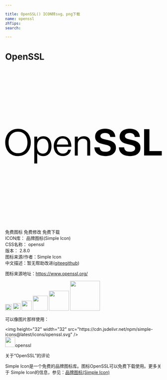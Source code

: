 ```yaml
---

title: OpenSSL() ICON转svg、png下载
name: openssl
zhTips: 
search: 

---
```


# OpenSSL  <small style="font-size: 60%;font-weight: 100"></small>

<div id="svg" class="svg-wrap">
<svg role="img" viewBox="0 0 24 24" xmlns="http://www.w3.org/2000/svg"><title>OpenSSL icon</title><path d="M1.961,13.532c-0.303,0-0.575-0.052-0.818-0.157c-0.243-0.105-0.448-0.25-0.616-0.437 c-0.168-0.187-0.298-0.408-0.389-0.664C0.046,12.018,0,11.741,0,11.442c0-0.299,0.046-0.576,0.137-0.832 c0.091-0.256,0.221-0.477,0.389-0.664C0.695,9.759,0.9,9.613,1.143,9.508c0.243-0.105,0.516-0.157,0.818-0.157 c0.303,0,0.575,0.052,0.818,0.157c0.243,0.105,0.448,0.25,0.616,0.437c0.168,0.187,0.298,0.408,0.389,0.664 c0.091,0.256,0.137,0.533,0.137,0.832c0,0.299-0.046,0.576-0.137,0.832c-0.092,0.256-0.221,0.477-0.389,0.664 c-0.168,0.187-0.374,0.333-0.616,0.437C2.536,13.479,2.264,13.532,1.961,13.532z M1.961,13.089c0.235,0,0.443-0.042,0.622-0.126 s0.331-0.199,0.454-0.345c0.123-0.146,0.216-0.319,0.277-0.521c0.062-0.202,0.092-0.42,0.092-0.656 c0-0.235-0.031-0.454-0.092-0.656c-0.062-0.202-0.154-0.376-0.277-0.524c-0.123-0.148-0.275-0.263-0.454-0.347 S2.197,9.789,1.961,9.789c-0.235,0-0.443,0.042-0.622,0.126c-0.179,0.084-0.331,0.2-0.454,0.347 c-0.123,0.148-0.216,0.322-0.277,0.524c-0.062,0.202-0.092,0.42-0.092,0.656c0,0.235,0.031,0.454,0.092,0.656 c0.062,0.202,0.154,0.375,0.277,0.521c0.123,0.146,0.275,0.261,0.454,0.345C1.519,13.047,1.726,13.089,1.961,13.089z M4.455,10.551 h0.454v0.409H4.92c0.108-0.149,0.237-0.266,0.387-0.35c0.149-0.084,0.331-0.126,0.544-0.126c0.183,0,0.351,0.035,0.504,0.104 c0.153,0.069,0.284,0.168,0.392,0.297c0.108,0.129,0.193,0.289,0.255,0.479c0.062,0.191,0.092,0.405,0.092,0.644 c0,0.232-0.029,0.442-0.087,0.63c-0.058,0.189-0.141,0.349-0.249,0.482c-0.108,0.133-0.241,0.234-0.398,0.305 c-0.157,0.071-0.333,0.106-0.527,0.106c-0.198,0-0.37-0.032-0.516-0.095c-0.146-0.063-0.278-0.174-0.398-0.331H4.909v1.557H4.455 V10.551z M5.8,13.151c0.138,0,0.26-0.029,0.364-0.087c0.105-0.058,0.191-0.137,0.261-0.238c0.069-0.101,0.12-0.22,0.154-0.359 c0.034-0.138,0.05-0.289,0.05-0.454c0-0.161-0.017-0.311-0.05-0.451c-0.034-0.14-0.085-0.261-0.154-0.364 c-0.069-0.103-0.155-0.183-0.258-0.241c-0.103-0.058-0.223-0.087-0.361-0.087c-0.157,0-0.294,0.03-0.412,0.09 c-0.118,0.06-0.214,0.142-0.289,0.247c-0.075,0.105-0.131,0.226-0.168,0.364c-0.037,0.138-0.056,0.286-0.056,0.443 c0,0.157,0.017,0.305,0.05,0.443c0.034,0.138,0.087,0.259,0.16,0.361c0.073,0.103,0.167,0.184,0.283,0.244 C5.49,13.121,5.632,13.151,5.8,13.151z M8.837,13.526c-0.22,0-0.417-0.04-0.591-0.12c-0.174-0.08-0.32-0.19-0.44-0.328 c-0.12-0.138-0.211-0.3-0.275-0.485c-0.064-0.185-0.095-0.382-0.095-0.591c0-0.209,0.033-0.406,0.098-0.591 c0.065-0.185,0.159-0.346,0.28-0.485c0.121-0.138,0.266-0.247,0.434-0.328c0.168-0.08,0.355-0.12,0.56-0.12 c0.217,0,0.408,0.04,0.574,0.12c0.166,0.08,0.305,0.192,0.417,0.336c0.112,0.144,0.197,0.316,0.255,0.516 c0.058,0.2,0.087,0.419,0.087,0.658H7.901c0.007,0.146,0.034,0.282,0.078,0.409c0.045,0.127,0.106,0.237,0.185,0.331 c0.078,0.093,0.174,0.166,0.286,0.219c0.112,0.052,0.241,0.078,0.387,0.078c0.213,0,0.387-0.049,0.521-0.148 c0.134-0.099,0.228-0.247,0.28-0.445h0.443c-0.067,0.314-0.209,0.555-0.426,0.723C9.438,13.442,9.165,13.526,8.837,13.526z M8.809,10.837c-0.134,0-0.254,0.023-0.359,0.07c-0.105,0.047-0.193,0.112-0.266,0.196c-0.073,0.084-0.133,0.183-0.179,0.297 c-0.047,0.114-0.078,0.236-0.092,0.367h1.743c-0.015-0.291-0.094-0.519-0.238-0.684C9.273,10.919,9.07,10.837,8.809,10.837z M11.12,10.932h0.011c0.105-0.138,0.231-0.247,0.378-0.328c0.148-0.08,0.328-0.12,0.541-0.12c0.303,0,0.541,0.079,0.714,0.238 c0.174,0.159,0.261,0.389,0.261,0.692v2.034h-0.454v-1.995c0-0.191-0.058-0.336-0.174-0.437c-0.116-0.101-0.276-0.151-0.482-0.151 c-0.116,0-0.222,0.02-0.319,0.059c-0.097,0.039-0.181,0.093-0.252,0.163c-0.071,0.069-0.126,0.153-0.165,0.252 c-0.039,0.099-0.059,0.208-0.059,0.328v1.782h-0.454v-2.897h0.454V10.932z M15.409,13.53c-0.549,0-0.972-0.116-1.271-0.347 c-0.299-0.231-0.456-0.561-0.47-0.989h0.8c0.03,0.244,0.116,0.418,0.259,0.521c0.143,0.103,0.359,0.155,0.648,0.155 c0.105,0,0.205-0.009,0.299-0.028c0.094-0.019,0.177-0.049,0.248-0.09c0.071-0.041,0.129-0.095,0.172-0.161 c0.043-0.066,0.065-0.146,0.065-0.24c0-0.098-0.024-0.178-0.07-0.242c-0.047-0.064-0.114-0.117-0.2-0.161 c-0.086-0.043-0.191-0.081-0.313-0.113c-0.122-0.032-0.26-0.065-0.414-0.099c-0.18-0.041-0.354-0.087-0.521-0.138 c-0.167-0.051-0.314-0.119-0.44-0.206c-0.126-0.086-0.227-0.197-0.304-0.332c-0.077-0.135-0.116-0.308-0.116-0.518 c0-0.199,0.038-0.374,0.116-0.524c0.077-0.15,0.184-0.276,0.321-0.378c0.137-0.101,0.3-0.178,0.487-0.228 c0.188-0.051,0.394-0.076,0.62-0.076c0.454,0,0.82,0.107,1.096,0.321c0.276,0.214,0.429,0.526,0.459,0.935h-0.783 c-0.023-0.203-0.105-0.355-0.248-0.456c-0.143-0.101-0.319-0.152-0.53-0.152c-0.222,0-0.398,0.043-0.53,0.13 c-0.132,0.086-0.197,0.201-0.197,0.344c0,0.083,0.018,0.151,0.054,0.206c0.036,0.055,0.09,0.102,0.163,0.144 c0.073,0.041,0.164,0.077,0.273,0.107c0.109,0.03,0.238,0.062,0.389,0.096c0.207,0.045,0.401,0.095,0.583,0.149 c0.182,0.055,0.342,0.127,0.479,0.217c0.137,0.09,0.245,0.205,0.324,0.344c0.079,0.139,0.118,0.318,0.118,0.535 c0,0.203-0.039,0.384-0.118,0.544c-0.079,0.16-0.188,0.293-0.327,0.4c-0.139,0.107-0.304,0.189-0.496,0.245 C15.843,13.501,15.635,13.53,15.409,13.53z M19.168,13.53c-0.549,0-0.972-0.116-1.271-0.347s-0.456-0.561-0.47-0.989h0.8 c0.03,0.244,0.116,0.418,0.259,0.521c0.143,0.103,0.359,0.155,0.648,0.155c0.105,0,0.205-0.009,0.299-0.028 c0.094-0.019,0.177-0.049,0.248-0.09c0.071-0.041,0.129-0.095,0.172-0.161c0.043-0.066,0.065-0.146,0.065-0.24 c0-0.098-0.024-0.178-0.07-0.242c-0.047-0.064-0.114-0.117-0.2-0.161c-0.086-0.043-0.191-0.081-0.313-0.113 c-0.122-0.032-0.26-0.065-0.414-0.099c-0.18-0.041-0.354-0.087-0.521-0.138c-0.167-0.051-0.314-0.119-0.44-0.206 c-0.126-0.086-0.227-0.197-0.304-0.332c-0.077-0.135-0.116-0.308-0.116-0.518c0-0.199,0.038-0.374,0.116-0.524 c0.077-0.15,0.184-0.276,0.321-0.378c0.137-0.101,0.3-0.178,0.487-0.228c0.188-0.051,0.394-0.076,0.62-0.076 c0.454,0,0.82,0.107,1.096,0.321c0.276,0.214,0.429,0.526,0.459,0.935h-0.783c-0.023-0.203-0.105-0.355-0.248-0.456 c-0.143-0.101-0.319-0.152-0.53-0.152c-0.222,0-0.398,0.043-0.53,0.13c-0.132,0.086-0.197,0.201-0.197,0.344 c0,0.083,0.018,0.151,0.054,0.206c0.036,0.055,0.09,0.102,0.163,0.144c0.073,0.041,0.164,0.077,0.273,0.107 c0.109,0.03,0.238,0.062,0.389,0.096c0.207,0.045,0.401,0.095,0.583,0.149c0.182,0.055,0.342,0.127,0.479,0.217 c0.137,0.09,0.245,0.205,0.324,0.344c0.079,0.139,0.118,0.318,0.118,0.535c0,0.203-0.039,0.384-0.118,0.544 c-0.079,0.16-0.188,0.293-0.327,0.4c-0.139,0.107-0.304,0.189-0.496,0.245C19.602,13.501,19.393,13.53,19.168,13.53z M21.29,9.41 h0.817v3.347H24v0.682h-2.71V9.41z"/></svg>
</div>
<detail full-name='openssl'></detail>

<div class="detail-page">
<p>
<span><span class="badge-success badge">免费图标</span> <span class="badge-success badge">免费修改</span>  <span class="badge-success badge">免费下载</span> </span>
<br/>
<span>
ICON库：
<span class="badge-secondary badge">品牌图标(Simple Icon)</span> 
</span>
<br/>
<span>
CSS名称：
<span class="badge-secondary badge">openssl</span> 
</span>

<br/>
<span>
版本：
<span class="badge-secondary badge">2.8.0</span> 
</span>
<br/>
<span>图标来源/作者：<span class="badge-light badge">Simple Icon</span></span> 
<br/>
<span class="zh-detail">中文描述：暂无<span class="help-link"><span>帮助改进</span>(<a href="https://gitee.com/liuwave/icon-helper/edit/master/json/brands/openssl.json" target="_blank" rel="noopener noreferrer">gitee</a><a href="https://github.com/liuwave/icon-helper/edit/master/json/brands/openssl.json" target="_blank" rel="noopener noreferrer">github</a></span>)</span><br/>
</p>
</div><div class="description description alert alert-light"><p>图标来源地址：<a href="https://www.openssl.org/" target="_blank" rel="noopener noreferrer">https://www.openssl.org/</a></p></div>
<div class="alert alert-dark">
<img height="21" width="21" src="https://cdn.jsdelivr.net/npm/simple-icons@latest/icons/openssl.svg" />
<img height="24" width="24" src="https://cdn.jsdelivr.net/npm/simple-icons@latest/icons/openssl.svg" />
<img height="32" width="32" src="https://cdn.jsdelivr.net/npm/simple-icons@latest/icons/openssl.svg" />
<img height="48" width="48" src="https://cdn.jsdelivr.net/npm/simple-icons@latest/icons/openssl.svg" />
<img height="64" width="64" src="https://cdn.jsdelivr.net/npm/simple-icons@latest/icons/openssl.svg" />
<img height="96" width="96" src="https://cdn.jsdelivr.net/npm/simple-icons@latest/icons/openssl.svg" />

</div>
<div>
  <p>可以像图片那样使用：    
  </p>
  <div class="alert alert-primary" style="font-size: 14px">
    &lt;img height="32" width="32" src="https://cdn.jsdelivr.net/npm/simple-icons@latest/icons/openssl.svg" /&gt;
    <copy-btn content='<img height="32" width="32" src="https://cdn.jsdelivr.net/npm/simple-icons@latest/icons/openssl.svg" />'></copy-btn>
  </div>
  <div class="alert alert-secondary">
    <img height="32" width="32" src="https://cdn.jsdelivr.net/npm/simple-icons@latest/icons/openssl.svg" />openssl
    <copy-btn content="openssl" btn-title="复制图标名称"></copy-btn>
  </div>
</div>

<Vssue title="关于“OpenSSL”的评论" >关于“OpenSSL”的评论</Vssue>


<div><p>Simple Icon是一个免费的品牌图标库。图标OpenSSL可以免费下载使用。更多关于  Simple Icon的信息，参见：<a target="_blank" href="https://iconhelper.cn/brands.html">品牌图标(Simple Icon)</a>
</p></div>
